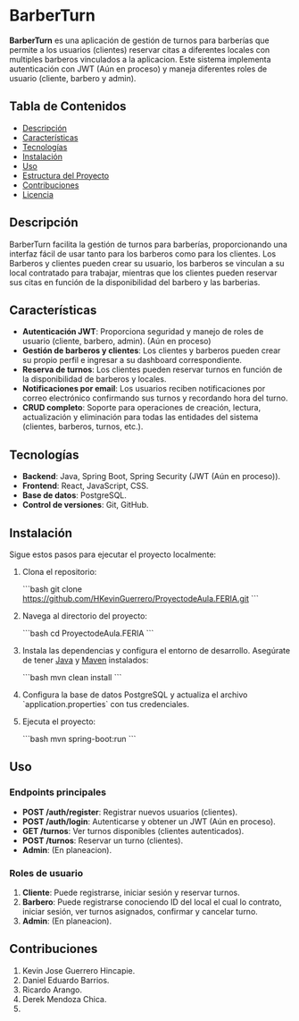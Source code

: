 # BarberTurn
**BarberTurn** es una aplicación de gestión de turnos para barberías que permite a los usuarios (clientes) reservar citas a diferentes locales con multiples barberos vinculados a la aplicacion. Este sistema implementa autenticación con JWT (Aún en proceso) y maneja diferentes roles de usuario (cliente, barbero y admin).

## Tabla de Contenidos

- [Descripción](#descripción)
- [Características](#características)
- [Tecnologías](#tecnologías)
- [Instalación](#instalación)
- [Uso](#uso)
- [Estructura del Proyecto](#estructura-del-proyecto)
- [Contribuciones](#contribuciones)
- [Licencia](#licencia)

## Descripción

BarberTurn facilita la gestión de turnos para barberías, proporcionando una interfaz fácil de usar tanto para los barberos como para los clientes. Los Barberos y clientes pueden crear su usuario, los barberos se vinculan a su local contratado para trabajar, mientras que los clientes pueden reservar sus citas en función de la disponibilidad del barbero y las barberias.

## Características

- **Autenticación JWT**: Proporciona seguridad y manejo de roles de usuario (cliente, barbero, admin). (Aún en proceso)
- **Gestión de barberos y clientes**: Los clientes y barberos pueden crear su propio perfil e ingresar a su dashboard correspondiente.
- **Reserva de turnos**: Los clientes pueden reservar turnos en función de la disponibilidad de barberos y locales.
- **Notificaciones por email**: Los usuarios reciben notificaciones por correo electrónico confirmando sus turnos y recordando hora del turno.
- **CRUD completo**: Soporte para operaciones de creación, lectura, actualización y eliminación para todas las entidades del sistema (clientes, barberos, turnos, etc.).

## Tecnologías

- **Backend**: Java, Spring Boot, Spring Security (JWT (Aún en proceso)).
- **Frontend**: React, JavaScript, CSS.
- **Base de datos**: PostgreSQL.
- **Control de versiones**: Git, GitHub.

## Instalación

Sigue estos pasos para ejecutar el proyecto localmente:

1. Clona el repositorio:

   \`\`\`bash
   git clone https://github.com/HKevinGuerrero/ProyectodeAula.FERIA.git
   \`\`\`

2. Navega al directorio del proyecto:

   \`\`\`bash
   cd ProyectodeAula.FERIA
   \`\`\`

3. Instala las dependencias y configura el entorno de desarrollo. Asegúrate de tener [Java](https://www.java.com/) y [Maven](https://maven.apache.org/) instalados:

   \`\`\`bash
   mvn clean install
   \`\`\`

4. Configura la base de datos PostgreSQL y actualiza el archivo \`application.properties\` con tus credenciales.

5. Ejecuta el proyecto:

   \`\`\`bash
   mvn spring-boot:run
   \`\`\`

## Uso

### Endpoints principales

- **POST /auth/register**: Registrar nuevos usuarios (clientes).
- **POST /auth/login**: Autenticarse y obtener un JWT (Aún en proceso).
- **GET /turnos**: Ver turnos disponibles (clientes autenticados).
- **POST /turnos**: Reservar un turno (clientes).
- **Admin**: (En planeacion).

### Roles de usuario

1. **Cliente**: Puede registrarse, iniciar sesión y reservar turnos.
2. **Barbero**: Puede registrarse conociendo ID del local el cual lo contrato, iniciar sesión, ver turnos asignados, confirmar y cancelar turno.
3. **Admin**: (En planeacion).

## Contribuciones

1. Kevin Jose Guerrero Hincapie.
2. Daniel Eduardo Barrios. 
3. Ricardo Arango.
4. Derek Mendoza Chica.
5. 

